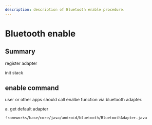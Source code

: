 ```yaml
---
description: description of Bluetooth enable procedure.
---
```


# Bluetooth enable

## Summary

register adapter

init stack

## enable command

user or other apps should call enalbe function via bluetooth adapter.

a. get default adapter

```text
frameworks/base/core/java/android/bluetooth/BluetoothAdapter.java

```



```text

```



```text

```



```text

```



```text

```



```text

```



```text

```



```text

```



```text

```



```text

```



```text

```



```text

```

